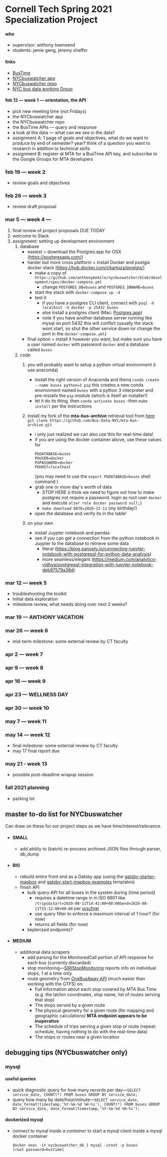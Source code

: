 # Cornell Tech Spring 2021 Specialization Project

#### who
- supervisor: anthony townsend
- students: jamie geng, jeremy shaffer

#### links
- [BusTime](https://bustime.mta.info/wiki/Developers/SIRIIntro)
- [NYCbuswatcher app](http://nyc.buswatcher.org)
- [NYCbuswatcher repo](https://github.com/anthonymobile/nycbuswatcher)
- [NYC bus data working Group](https://github.com/Bus-Data-NY)

#### feb 12 — week 1 — orientation, the API
- pick new meeting time (not Fridays)
- the NYCbuswatcher app
- the NYCbuswatcher repo
- the BusTime APIs — query and response
- a look at the data — what can we see in the data?
- assignment A: 1 page of goals and objectives, what do we want to produce by end of semester? year? think of a question you want to research in addition to technical skills
- assignment B: register at MTA for a BusTime API key, and subscribe to the Google Groups for MTA developers
 
### feb 19 — week 2
- review goals and objectives

### feb 26 — week 3
- review draft proposal

### mar 5 — week 4 — 

1. final review of project proposals DUE TODAY
2. welcome to Slack
3. assignment: setting up development environment
    1.  database
        - easiest = download the Postgres.app for OSX (https://postgresapp.com/) 
        - harder but more cross platform = install Docker and postgis docker stack (https://hub.docker.com/r/kartoza/postgis/)
            - make a copy of `https://github.com/anthonymobile/nycbuswatcher/blob/development/spec/docker-compose.yml`
                - change `POSTGRES_DB=buses` and `POSTGRES_DBNAME=buses`
            - start the stack with `docker-compose up -d `
            - test it
                - if you have a postgres CLI client, connect with `psql -h localhost -U docker -p 25432 buses`
                - else install a postgres client (Mac: [Postgres.app](https://postgresapp.com/))
                - note if you have another database server running like mysql on port 5432 this will conflict (usually the stack wont start, so shut the other service down ior change the port in the `docker-compose.yml`)
        - final option = install it however you want, but make sure you have a user named `docker` with password `docker` and a database called `buses`
    2. code
        1. you will probably want to setup a python virtual environment (i use anaconda)
            - install the right version of Anaconda and thenq
            ```conda create --name buses python=3 pip``` this creates a new conda environment named `buses` with a python 3 interpreter and pre-installs the `pip` module (which is itself an installer!)
            - let it do its thing, then
            ```conda activate buses```
            -then `make install` per the instructions
            
        2. install my fork of the **mta-bus-archive** retrieval tool from [here](https://github.com/anthonymobile/mta-bus-archive.git)
        ```git clone https://github.com/Bus-Data-NYC/mta-bus-archive.git```
            - i only just realized we can also use this for real-time data!
            - if you are using the docker container above, use these values for  
                ```
                PGDATABASE=buses
                PGUSER=docker
                PGPASSWORD=docker
                PGHOST=localhost
                ```
                (you may need to use the `export PGDATABASE=buses` shell command )
            - grab one or more day's worth of data
                - STOP HERE (i think we need to figure out how to make postgres not require a password. login as root user `docker` and execute `alter role docker password null;`)
                - `make download DATE=2020-12-11` (my birthday!)
            - open the database and verify its in the table!
        3. on your own
            - install Juypter notebook and pandas
            - see if you can get a connection from the python notebook in Juypter to the database to retrieve some data
                - literal (https://blog.panoply.io/connecting-jupyter-notebook-with-postgresql-for-python-data-analysis)
                - more seamless/elegant (https://medium.com/analytics-vidhya/postgresql-integration-with-jupyter-notebook-deb97579a38d)
            


### mar 12 — week 5
- troubleshooting the toolkit
- initial data exploration
- milestone review, what needs doing over next 2 weeks?

### mar 19 — ANTHONY VACATION

### mar 26 — week 6
- mid-term milestone: some external review by CT faculty

### apr 2 — week 7
### apr 9 — week 8
### apr 16 — week 9
### apr 23 — WELLNESS DAY 
### apr 30 — week 10
### may 7 — week 11
### may 14 — week 12
- final milestone: some external review by CT faculty
- may 17 final report due
### may 21 - week 13
- possible post-deadline wrapup session

### fall 2021 planning
- parking lot


## master to-do list for NYCbuswatcher 
Can draw on these for our project steps as we have time/interest/relevance.

- #### SMALL
    - add ability to (batch) re-process archived JSON files through parser, db_dump

- #### BIG
    - rebuild entire front end as a Gatsby app (using the [gatsby-starter-mapbox](https://github.com/anthonymobile/gatsby-starter-mapbox) and [gatsby-start-mapbox-examples](https://github.com/astridx/gatsby-starter-mapbox-examples) templates)
    - finish API
        - bulk query API for all buses in the system during {time period}
            - requires a datetime range in in ISO 8601 like `/trips&start=2020-08-11T14:42:00+00:00&end=2020-08-11T15:12:00+00:00` per [urschrei](https://twitter.com/urschrei/status/1309473665789165569)
            - use query filter to enforce a maximum interval of 1 hour? (for now)
            - returns all fields (for now)
        - keplerized endpoints?

- #### MEDIUM
    - additional data scrapers
        - add parsing for the MonitoredCall portion of API response for each bus (currently discarded)
        - stop monitoring—[SIRIStopMonitoring](http://bustime.mta.info/wiki/Developers/SIRIStopMonitoring) reports info on individual stops, 1 at a time only.
        - route geometry from [OneBusAway API](http://bustime.mta.info/wiki/Developers/OneBusAwayRESTfulAPI) (much easier than working with the GTFS) on:
            - Full information about each stop covered by MTA Bus Time (e.g. the lat/lon coordinates, stop name, list of routes serving that stop)
            - The stops served by a given route
            - The physical geometry for a given route (for mapping and geographic calculations) **MTA endpoint appears to be inoperative**
            - The schedule of trips serving a given stop or route (repeat: schedule, having nothing to do with the real-time data)
            - The stops or routes near a given location


## debugging tips (NYCbuswatcher only)

### mysql

#### useful queries
- quick diagnostic query for how many records per day—`SELECT service_date, COUNT(*) FROM buses GROUP BY service_date;`
- query how many by date/hour/minute—`SELECT service_date, date_format(timestamp,'%Y-%m-%d %H-%i'), COUNT(*) FROM buses GROUP BY service_date, date_format(timestamp,'%Y-%m-%d %H-%i');`

#### dockerized mysql

- *connect to mysql inside a container* to start a mysql client inside a mysql docker container
    ```
    docker exec -it nycbuswatcher_db_1 mysql -uroot -p buses
    [root password=bustime]
    ```

